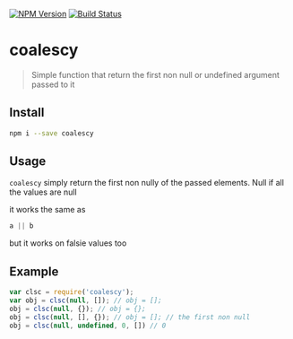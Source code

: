 [![NPM Version](http://img.shields.io/npm/v/coalescy.svg?style=flat)](https://npmjs.org/package/coalescy)
[![Build Status](http://img.shields.io/travis/royriojas/coalescy.svg?style=flat)](https://travis-ci.org/royriojas/coalescy)

# coalescy
> Simple function that return the first non null or undefined argument passed to it

## Install

```bash
npm i --save coalescy
```

## Usage

`coalescy` simply return the first non nully of the passed elements. Null if all the values are null

it works the same as

```javascript
a || b
```

but it works on falsie values too

## Example

```javascript 
var clsc = require('coalescy');
var obj = clsc(null, []); // obj = [];
obj = clsc(null, {}); // obj = {};
obj = clsc(null, [], {}); // obj = []; // the first non null
obj = clsc(null, undefined, 0, []) // 0
```